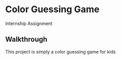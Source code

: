 # Color Guessing Game

Internship Assignment

## Walkthrough

This project is simply a color guessing game for kids


